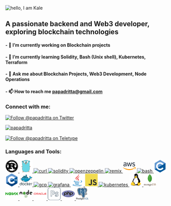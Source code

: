 
![hello, I am Kale](https://github.com/papadritta/papadritta/assets/90826754/9762a147-bb17-47f6-b0a0-c9698e24061f)


<h2 align="left">A passionate backend and Web3 developer, exploring blockchain technologies</h2>


#### - 🔭 I’m currently working on **Blockchain projects**

#### - 🌱 I’m currently learning **Solidity, Bash (Unix shell), Kubernetes, Terraform**

#### - 💬 Ask me about **Blockchain Projects, Web3 Development, Node Operations**

#### - 📫 How to reach me **papadritta@gmail.com**

<h3 align="left">Connect with me:</h3>
<p align="left">

<p align="lift"> <a href="https://twitter.com/papadritta" target="_blank"><img src="https://img.shields.io/twitter/follow/papadritta" alt="Follow @papadritta on Twitter"/></a> </p>
<p align="left"> <a href="https://github.com/papadritta" target="blank"><img src="https://img.shields.io/github/followers/papadritta" alt="papadritta" /></a> </p>
<a href="https://teletype.in/@papadritta" target="blank"><img align="center" src="https://img.shields.io/badge/Follow_%20@Teletype-8A2BE2" alt="Follow @papadritta on Teletype" /></a> </p>

</p>

<h3 align="left">Languages and Tools:</h3>
<p align="left"> 
  <a href="https://www.rust-lang.org" target="_blank" rel="noreferrer"> <img src="https://raw.githubusercontent.com/devicons/devicon/master/icons/rust/rust-plain.svg" alt="rust" width="40" height="40"/> </a>
  <a href="https://golang.org" target="_blank" rel="noreferrer"> <img src="https://raw.githubusercontent.com/devicons/devicon/master/icons/go/go-original.svg" alt="go" width="40" height="40"/> </a>
  <a href="https://curl.se/" target="_blank" rel="noreferrer"> <img src="https://curl.se/logo/curl-logo.svg" alt="curl" width="40" height="40"/> </a>
  <a href="https://soliditylang.org/" target="_blank" rel="noreferrer"> <img src="https://docs.soliditylang.org/en/latest/_images/solidity_logo.svg" alt="solidity" width="40" height="40"/> </a>
  <a href="https://openzeppelin.com/" target="_blank" rel="noreferrer"> <img src="https://www.openzeppelin.com/hubfs/raw_assets/public/oz_2022/images/homepage/openzeppelin_logo.svg" alt="openzeppelin" width="40" height="40"/> </a>
  <a href="https://remix.ethereum.org/" target="_blank" rel="noreferrer"> <img src="https://remix-project.org/static/media/remix-logo.492b26c57aa2522a31e26f9f83e1c973.svg" alt="remix" width="40" height="40"/> </a>
  <a href="https://aws.amazon.com" target="_blank" rel="noreferrer"> <img src="https://raw.githubusercontent.com/devicons/devicon/master/icons/amazonwebservices/amazonwebservices-original-wordmark.svg" alt="aws" width="40" height="40"/> </a> 
  <a href="https://www.gnu.org/software/bash/" target="_blank" rel="noreferrer"> <img src="https://www.vectorlogo.zone/logos/gnu_bash/gnu_bash-icon.svg" alt="bash" width="40" height="40"/> </a> 
  <a href="https://www.cprogramming.com/" target="_blank" rel="noreferrer"> <img src="https://raw.githubusercontent.com/devicons/devicon/master/icons/c/c-original.svg" alt="c" width="40" height="40"/> </a> 
  <a href="https://www.w3schools.com/cpp/" target="_blank" rel="noreferrer"> <img src="https://raw.githubusercontent.com/devicons/devicon/master/icons/cplusplus/cplusplus-original.svg" alt="cplusplus" width="40" height="40"/> </a> 
  <a href="https://www.docker.com/" target="_blank" rel="noreferrer"> <img src="https://raw.githubusercontent.com/devicons/devicon/master/icons/docker/docker-original-wordmark.svg" alt="docker" width="40" height="40"/> </a> 
  <a href="https://cloud.google.com" target="_blank" rel="noreferrer"> <img src="https://www.vectorlogo.zone/logos/google_cloud/google_cloud-icon.svg" alt="gcp" width="40" height="40"/> </a> 
  <a href="https://grafana.com" target="_blank" rel="noreferrer"> <img src="https://www.vectorlogo.zone/logos/grafana/grafana-icon.svg" alt="grafana" width="40" height="40"/> </a> 
  <a href="https://www.java.com" target="_blank" rel="noreferrer"> <img src="https://raw.githubusercontent.com/devicons/devicon/master/icons/java/java-original.svg" alt="java" width="40" height="40"/> </a> 
  <a href="https://developer.mozilla.org/en-US/docs/Web/JavaScript" target="_blank" rel="noreferrer"> <img src="https://raw.githubusercontent.com/devicons/devicon/master/icons/javascript/javascript-original.svg" alt="javascript" width="40" height="40"/> </a> 
  <a href="https://kubernetes.io" target="_blank" rel="noreferrer"> <img src="https://www.vectorlogo.zone/logos/kubernetes/kubernetes-icon.svg" alt="kubernetes" width="40" height="40"/> </a> 
  <a href="https://www.linux.org/" target="_blank" rel="noreferrer"> <img src="https://raw.githubusercontent.com/devicons/devicon/master/icons/linux/linux-original.svg" alt="linux" width="40" height="40"/> </a> 
  <a href="https://www.mongodb.com/" target="_blank" rel="noreferrer"> <img src="https://raw.githubusercontent.com/devicons/devicon/master/icons/mongodb/mongodb-original-wordmark.svg" alt="mongodb" width="40" height="40"/> </a> 
  <a href="https://www.nginx.com" target="_blank" rel="noreferrer"> <img src="https://raw.githubusercontent.com/devicons/devicon/master/icons/nginx/nginx-original.svg" alt="nginx" width="40" height="40"/> </a> 
  <a href="https://nodejs.org" target="_blank" rel="noreferrer"> <img src="https://raw.githubusercontent.com/devicons/devicon/master/icons/nodejs/nodejs-original-wordmark.svg" alt="nodejs" width="40" height="40"/> </a> 
  <a href="https://www.oracle.com/" target="_blank" rel="noreferrer"> <img src="https://raw.githubusercontent.com/devicons/devicon/master/icons/oracle/oracle-original.svg" alt="oracle" width="40" height="40"/> </a> 
  <a href="https://www.photoshop.com/en" target="_blank" rel="noreferrer"> <img src="https://raw.githubusercontent.com/devicons/devicon/master/icons/photoshop/photoshop-line.svg" alt="photoshop" width="40" height="40"/> </a> 
  <a href="https://www.php.net" target="_blank" rel="noreferrer"> <img src="https://raw.githubusercontent.com/devicons/devicon/master/icons/php/php-original.svg" alt="php" width="40" height="40"/> </a> 
  <a href="https://www.postgresql.org" target="_blank" rel="noreferrer"> <img src="https://raw.githubusercontent.com/devicons/devicon/master/icons/postgresql/postgresql-original-wordmark.svg" alt="postgresql" width="40" height="40"/> </a>
</p>


